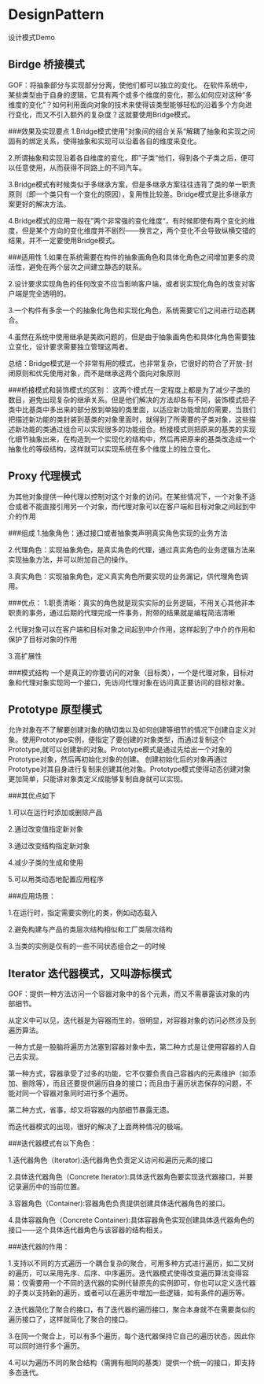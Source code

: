 DesignPattern
====
设计模式Demo

Birdge 桥接模式
------
GOF：将抽象部分与实现部分分离，使他们都可以独立的变化。
在软件系统中，某些类型由于自身的逻辑，它具有两个或多个维度的变化，那么如何应对这种“多维度的变化”？如何利用面向对象的技术来使得该类型能够轻松的沿着多个方向进行变化，而又不引入额外的复杂度？这就要使用Bridge模式。

###效果及实现要点
  1.Bridge模式使用"对象间的组合关系“解耦了抽象和实现之间固有的绑定关系，使得抽象和实现可以沿着各自的维度来变化。
  
  2.所谓抽象和实现沿着各自维度的变化，即”子类“他们，得到各个子类之后，便可以任意使用，从而获得不同路上的不同汽车。
  
  3.Bridge模式有时候类似于多继承方案，但是多继承方案往往违背了类的单一职责原则（即一个类只有一个变化的原因），复用性比较差。Bridge模式是比多继承方案更好的解决方法。
  
  4.Bridge模式的应用一般在”两个非常强的变化维度“，有时候即使有两个变化的维度，但是某个方向的变化维度并不剧烈——换言之，两个变化不会导致纵横交错的结果，并不一定要使用Bridge模式。
  
###适用性
  1.如果在系统需要在构件的抽象画角色和具体化角色之间增加更多的灵活性，避免在两个层次之间建立静态的联系。
  
  2.设计要求实现角色的任何改变不应当影响客户端，或者说实现化角色的改变对客户端是完全透明的。
  
  3.一个构件有多余一个的抽象化角色和实现化角色，系统需要它们之间进行动态耦合。
  
  4.虽然在系统中使用继承是美欧问题的，但是由于抽象画角色和具体化角色需要独立变化，设计要求需要独立管理这两者。
  
  总结：Bridge模式是一个非常有用的模式，也非常复杂，它很好的符合了开放-封闭原则和优先使用对象，而不是继承这两个面向对象原则
  
###桥接模式和装饰模式的区别：
  这两个模式在一定程度上都是为了减少子类的数目，避免出现复杂的继承关系。但是他们解决的方法却各有不同，装饰模式把子类中比基类中多出来的部分放到单独的类里面，以适应新功能增加的需要，当我们把描述新功能的类封装到基类的对象里面时，就得到了所需要的子类对象，这些描述新功能的类通过组合可以实现很多的功能组合。桥接模式则把原来的基类的实现化细节抽象出来，在构造到一个实现化的结构中，然后再把原来的基类改造成一个抽象化的等级结构，这样就可以实现系统在多个维度上的独立变化。
  
Proxy 代理模式
------
为其他对象提供一种代理以控制对这个对象的访问。在某些情况下，一个对象不适合或者不能直接引用另一个对象，而代理对象可以在客户端和目标对象之间起到中介的作用

###组成
  1.抽象角色：通过接口或者抽象类声明真实角色实现的业务方法
  
  2.代理角色：实现抽象角色，是真实角色的代理，通过真实角色的业务逻辑方法来实现抽象方法，并可以附加自己的操作。
  
  3.真实角色：实现抽象角色，定义真实角色所要实现的业务漏记，供代理角色调用。
  
###优点：
  1.职责清晰：真实的角色就是现实实际的业务逻辑，不用关心其他非本职责的事务，通过后期的代理完成一件事务，附带的结果就是编程简洁清晰
  
  2.代理对象可以在客户端和目标对象之间起到中介作用，这样起到了中介的作用和保护了目标对象的作用
  
  3.高扩展性
  
###模式结构
  一个是真正的你要访问的对象（目标类），一个是代理对象，目标对象和代理对象实现同一个接口，先访问代理对象在访问真正要访问的目标对象。

Prototype 原型模式
-------
允许对象在不了解要创建对象的确切类以及如何创建等细节的情况下创建自定义对象。使用Prototype实例，便指定了要创建的对象类型，而通过复制这个Prototype,就可以创建新的对象。Prototype模式是通过先给出一个对象的Prototype对象，然后再初始化对象的创建。
创建初始化后的对象再通过Prototype对其自身进行复制来创建其他对象。Prototype模式使得动态创建对象更加简单，只能讲对象类定义成能够复制自身就可以实现。

###其优点如下

  1.可以在运行时添加或删除产品
  
  2.通过改变值指定新对象
  
  3.通过改变结构指定新对象
  
  4.减少子类的生成和使用
  
  5.可以用类动态地配置应用程序
  
###应用场景：

  1.在运行时，指定需要实例化的类，例如动态载入
  
  2.避免构建与产品的类层次结构相似和工厂类层次结构
  
  3.当类的实例是仅有的一些不同状态组合之一的时候

Iterator   迭代器模式，又叫游标模式
-------
GOF：提供一种方法访问一个容器对象中的各个元素，而又不需暴露该对象的内部细节。

从定义中可以见，迭代器是为容器而生的，很明显，对容器对象的访问必然涉及到遍历算法。

一种方式是一股脑将遍历方法塞到容器对象中去，第二种方式是让使用容器的人自己去实现。

第一种方式，容器承受了过多的功能，它不仅要负责自己容器内的元素维护（如添加、删除等），而且还要提供遍历自身的接口；而且由于遍历状态保存的问题，不能对同一个容器对象同时进行多个遍历。

第二种方式，省事，却又将容器的内部细节暴露无遗。

而迭代器模式的出现，很好的解决了上面两种情况的极端。

###迭代器模式有以下角色：

  1.迭代器角色（Iterator):迭代器角色负责定义访问和遍历元素的接口
  
  2.具体迭代器角色（Concrete Iterator):具体迭代器角色要实现迭代器接口，并要记录遍历中的当前位置。
  
  3.容器角色（Container):容器角色负责提供创建具体迭代器角色的接口。
  
  4.具体容器角色（Concrete Container):具体容器角色实现创建具体迭代器角色的接口——这个具体迭代器角色与该容器的结构相关。
  
###迭代器的作用：

  1.支持以不同的方式遍历一个耦合复杂的聚合，可用多种方式进行遍历，如二叉树的遍历，可以采用先序、后序、中序遍历。迭代器模式使得改变遍历算法变得容易：仅需要用一个不同的迭代器的实例代替原先的实例即可，你也可以定义迭代器的子类以支持新的遍历，或者可以在遍历中增加一些逻辑，如有条件的遍历等。
  
  2.迭代器简化了聚合的接口，有了迭代器的遍历接口，聚合本身就不在需要类似的遍历接口了，这样就简化了聚合的接口。
  
  3.在同一个聚合上，可以有多个遍历，每个迭代器保持它自己的遍历状态，因此你可以同时进行多个遍历。
  
  4.可以为遍历不同的聚合结构（需拥有相同的基类）提供一个统一的接口，即支持多态迭代。
  
